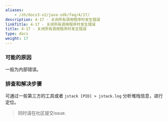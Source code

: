```yaml
---
aliases:
    - /zh/docs3-v2/java-sdk/faq/4/17/
description: 4-17 - 关闭所有调用程序时发生错误
linkTitle: 4-17 - 关闭所有调用程序时发生错误
title: 4-17 - 关闭所有调用程序时发生错误
type: docs
weight: 17
---
```




### 可能的原因

一般为内部错误。

### 排查和解决步骤

可通过一些第三方的工具或者 `jstack [PID] > jstack.log` 分析堆栈信息，进行定位。

> 同时请在社区提交issue.